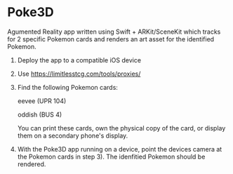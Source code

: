 # Poke3D
Agumented Reality app written using Swift + ARKit/SceneKit which tracks for 2 specific Pokemon cards and renders an art asset for the identified Pokemon.


1) Deploy the app to a compatible iOS device
2) Use https://limitlesstcg.com/tools/proxies/
3) Find the following Pokemon cards: 
    
    eevee (UPR 104)
    
    oddish (BUS 4)
    
    You can print these cards, own the physical copy of the card, or display them on a secondary phone's display.
    
4) With the Poke3D app running on a device, point the devices camera at the Pokemon cards in step 3).  The idenfitied Pokemon should be rendered.
